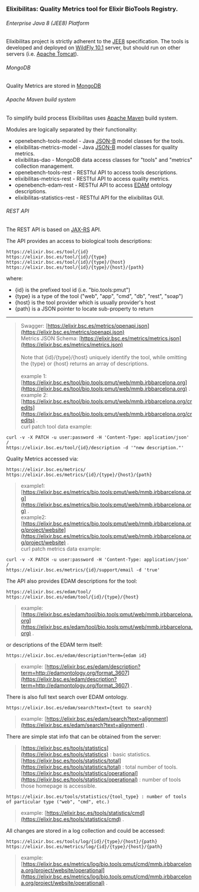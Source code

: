### Elixibilitas: Quality Metrics tool for Elixir BioTools Registry.

###### Enterprise Java 8 (JEE8) Platform
Elixibilitas project is strictly adherent to the [JEE8](https://www.jcp.org/en/jsr/detail?id=366) specification.
The tools is developed and deployed on [WildFly 10.1](http://wildfly.org/) server, 
but should run on other servers (i.e. [Apache Tomcat](http://tomcat.apache.org/)).

###### MongoDB
Quality Metrics are stored in [MongoDB](www.mongodb.com)

###### Apache Maven build system
To simplify build process Elixibilitas uses [Apache Maven](https://maven.apache.org/) build system.

Modules are logically separated by their functionality:
- openebench-tools-model - Java [JSON-B](https://www.jcp.org/en/jsr/detail?id=367) model classes for the tools.
- elixibilitas-metrics-model - Java [JSON-B](https://www.jcp.org/en/jsr/detail?id=367) model classes for quality metrics.
- elixibilitas-dao - MongoDB data access classes for "tools" and "metrics" collection management.
- openebench-tools-rest - RESTful API to access tools descriptions. 
- elixibilitas-metrics-rest - RESTful API to access quality metrics. 
- openebench-edam-rest - RESTful API to access [EDAM](http://edamontology.org) ontology descriptions.
- elixibilitas-statistics-rest - RESTful API for the elixibilitas GUI.



###### REST API
The REST API is based on [JAX-RS](jcp.org/en/jsr/detail?id=370) API.

The API provides an access to biological tools descriptions:
```
https://elixir.bsc.es/tool/{id}
https://elixir.bsc.es/tool/{id}/{type}
https://elixir.bsc.es/tool/{id}/{type}/{host}
https://elixir.bsc.es/tool/{id}/{type}/{host}/{path}
```
where:
- {id} is the prefixed tool id (i.e. "bio.tools:pmut")
- {type} is a type of the tool ("web", "app", "cmd", "db", "rest", "soap")
- {host} is the tool provider which is usually provider's host
- {path} is a JSON pointer to locate sub-property to return

---

> Swagger: [https://elixir.bsc.es/metrics/openapi.json](https://elixir.bsc.es/metrics/openapi.json)<br/>
> Metrics JSON Schema: [https://elixir.bsc.es/metrics/metrics.json](https://elixir.bsc.es/metrics/metrics.json)<br/><br/>
> Note that {id}/{type}/{host} uniquely identify the tool, while omitting the {type} or {host} returns an array of descriptions.<br/><br/>
> example 1: [https://elixir.bsc.es/tool/bio.tools:pmut/web/mmb.irbbarcelona.org](https://elixir.bsc.es/tool/bio.tools:pmut/web/mmb.irbbarcelona.org) .<br/>
> example 2: [https://elixir.bsc.es/tool/bio.tools:pmut/web/mmb.irbbarcelona.org/credits](https://elixir.bsc.es/tool/bio.tools:pmut/web/mmb.irbbarcelona.org/credits) .<br/>
> curl patch tool data example: 
```
curl -v -X PATCH -u user:password -H 'Content-Type: application/json' /
https://elixir.bsc.es/tool/{id}/description -d '"new description."'

```
Quality Metrics accessed via:
```
https://elixir.bsc.es/metrics/
https://elixir.bsc.es/metrics/{id}/{type}/{host}/{path}
```
> example1: [https://elixir.bsc.es/metrics/bio.tools:pmut/web/mmb.irbbarcelona.org](https://elixir.bsc.es/metrics/bio.tools:pmut/web/mmb.irbbarcelona.org) .<br/>
> example2: [https://elixir.bsc.es/metrics/bio.tools:pmut/web/mmb.irbbarcelona.org/project/website](https://elixir.bsc.es/metrics/bio.tools:pmut/web/mmb.irbbarcelona.org/project/website) .<br/>
> curl patch metrics data example: 
```
curl -v -X PATCH -u user:password -H 'Content-Type: application/json' /
https://elixir.bsc.es/metrics/{id}/support/email -d 'true'

```
The API also provides EDAM descriptions for the tool:
```
https://elixir.bsc.es/edam/tool/
https://elixir.bsc.es/edam/tool/{id}/{type}/{host}
```
> example: [https://elixir.bsc.es/edam/tool/bio.tools:pmut/web/mmb.irbbarcelona.org](https://elixir.bsc.es/edam/tool/bio.tools:pmut/web/mmb.irbbarcelona.org) .

or descriptions of the EDAM term itself:
```
https://elixir.bsc.es/edam/description?term={edam id}
```
> example: [https://elixir.bsc.es/edam/description?term=http://edamontology.org/format_3607](https://elixir.bsc.es/edam/description?term=http://edamontology.org/format_3607) .

There is also full text search over EDAM ontology.
```
https://elixir.bsc.es/edam/search?text={text to search}
```
> example: [https://elixir.bsc.es/edam/search?text=alignment](https://elixir.bsc.es/edam/search?text=alignment) .

There are simple stat info that can be obtained from the server:

>[https://elixir.bsc.es/tools/statistics](https://elixir.bsc.es/tools/statistics) : basic statistics.<br/>
>[https://elixir.bsc.es/tools/statistics/total](https://elixir.bsc.es/tools/statistics/total) : total number of tools.<br/>
>[https://elixir.bsc.es/tools/statistics/operational](https://elixir.bsc.es/tools/statistics/operational) : number of tools those homepage is accessible.

```
https://elixir.bsc.es/tools/statistics/{tool_type} : number of tools of particular type ("web", "cmd", etc.)
```
> example: [https://elixir.bsc.es/tools/statistics/cmd](https://elixir.bsc.es/tools/statistics/cmd) .

All changes are stored in a log collection and could be accessed:

```
https://elixir.bsc.es/tools/log/{id}/{type}/{host}/{path}
https://elixir.bsc.es/metrics/log/{id}/{type}/{host}/{path}
```
> example: [https://elixir.bsc.es/metrics/log/bio.tools:pmut/cmd/mmb.irbbarcelona.org/project/website/operational](https://elixir.bsc.es/metrics/log/bio.tools:pmut/cmd/mmb.irbbarcelona.org/project/website/operational) .
